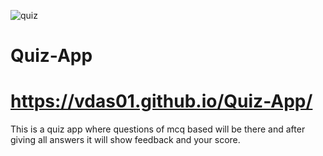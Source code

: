 ![quiz](https://user-images.githubusercontent.com/72196604/124973697-81368380-e049-11eb-82d2-411d0ceca930.JPG)

# Quiz-App
# https://vdas01.github.io/Quiz-App/

This is a quiz app where questions of mcq based will be there and after giving all answers it will show feedback and your score.


